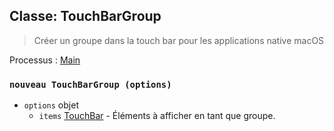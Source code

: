 ## Classe: TouchBarGroup

> Créer un groupe dans la touch bar pour les applications native macOS

Processus : [Main](../glossary.md#main-process)

### `nouveau TouchBarGroup (options)`

* `options` objet
  * `items` [TouchBar](touch-bar.md) - Éléments à afficher en tant que groupe.
